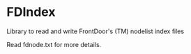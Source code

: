 # FDIndex
Library to read and write FrontDoor's (TM) nodelist index files

Read fdnode.txt for more details.
